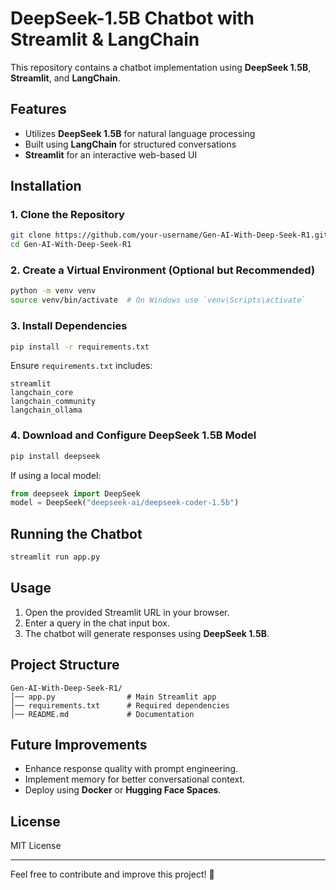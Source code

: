 # DeepSeek-1.5B Chatbot with Streamlit & LangChain

This repository contains a chatbot implementation using **DeepSeek 1.5B**, **Streamlit**, and **LangChain**.

## Features
- Utilizes **DeepSeek 1.5B** for natural language processing
- Built using **LangChain** for structured conversations
- **Streamlit** for an interactive web-based UI

## Installation

### 1. Clone the Repository
```bash
git clone https://github.com/your-username/Gen-AI-With-Deep-Seek-R1.git
cd Gen-AI-With-Deep-Seek-R1
```

### 2. Create a Virtual Environment (Optional but Recommended)
```bash
python -m venv venv
source venv/bin/activate  # On Windows use `venv\Scripts\activate`
```

### 3. Install Dependencies
```bash
pip install -r requirements.txt
```
Ensure `requirements.txt` includes:
```
streamlit
langchain_core
langchain_community
langchain_ollama
```

### 4. Download and Configure DeepSeek 1.5B Model
```bash
pip install deepseek
```

If using a local model:
```python
from deepseek import DeepSeek
model = DeepSeek("deepseek-ai/deepseek-coder-1.5b")
```


## Running the Chatbot
```bash
streamlit run app.py
```

## Usage
1. Open the provided Streamlit URL in your browser.
2. Enter a query in the chat input box.
3. The chatbot will generate responses using **DeepSeek 1.5B**.

## Project Structure
```
Gen-AI-With-Deep-Seek-R1/
│── app.py                # Main Streamlit app
│── requirements.txt      # Required dependencies
│── README.md             # Documentation
```

## Future Improvements
- Enhance response quality with prompt engineering.
- Implement memory for better conversational context.
- Deploy using **Docker** or **Hugging Face Spaces**.

## License
MIT License

---
Feel free to contribute and improve this project! 🚀

